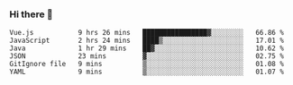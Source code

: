 ### Hi there 👋

<!--START_SECTION:waka-->

```text
Vue.js           9 hrs 26 mins   ████████████████▓░░░░░░░░   66.86 %
JavaScript       2 hrs 24 mins   ████▒░░░░░░░░░░░░░░░░░░░░   17.01 %
Java             1 hr 29 mins    ██▓░░░░░░░░░░░░░░░░░░░░░░   10.62 %
JSON             23 mins         ▓░░░░░░░░░░░░░░░░░░░░░░░░   02.75 %
GitIgnore file   9 mins          ▒░░░░░░░░░░░░░░░░░░░░░░░░   01.08 %
YAML             9 mins          ▒░░░░░░░░░░░░░░░░░░░░░░░░   01.07 %
```

<!--END_SECTION:waka-->

<!--
**Jonas-VanHaeken/Jonas-VanHaeken** is a ✨ _special_ ✨ repository because its `README.md` (this file) appears on your GitHub profile.

Here are some ideas to get you started:

- 🔭 I’m currently working on ...
- 🌱 I’m currently learning ...
- 👯 I’m looking to collaborate on ...
- 🤔 I’m looking for help with ...
- 💬 Ask me about ...
- 📫 How to reach me: ...
- 😄 Pronouns: ...
- ⚡ Fun fact: ...
-->
